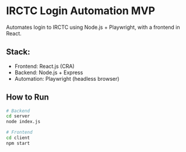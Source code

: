 # IRCTC Login Automation MVP

Automates login to IRCTC using Node.js + Playwright, with a frontend in React.

## Stack:
- Frontend: React.js (CRA)
- Backend: Node.js + Express
- Automation: Playwright (headless browser)

## How to Run

```bash
# Backend
cd server
node index.js

# Frontend
cd client
npm start
